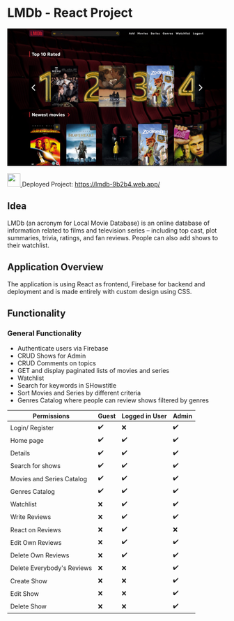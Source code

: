 # LMDb - React Project

![Printscreen-Website](https://github.com/LiaPetrova/LMDb/raw/master/src/assets/Printsreen-Project.jpg)

 <a href="https://lmdb-9b2b4.web.app/" target="_blank" rel="noreferrer"> <img src="https://cdn-icons-png.flaticon.com/512/5988/5988117.png" width="30" height="30" color="#fff" background-color="#fff" margin-top="2px"/> </a> Deployed Project: https://lmdb-9b2b4.web.app/
 

## Idea

LMDb (an acronym for Local Movie Database) is an online database of information related to films and television series – including top cast, plot summaries, trivia, ratings, and fan reviews. People can also add shows to their watchlist.

## Application Overview

The application is using React as frontend, Firebase for backend and deployment and is made entirely with custom design using CSS.

 ## Functionality
 
 ### General Functionality

  - Authenticate users via Firebase
  - CRUD Shows for Admin
  - CRUD Comments on topics
  - GET and display paginated lists of movies and series
  - Watchlist
  - Search for keywords in SHowstitle
  - Sort Movies and Series by different criteria
  - Genres Catalog where people can review shows filtered by genres


| **Permissions** | Guest  | Logged in User | Admin  |
| --------------- | -----  | -------------- | -----  |
| Login/ Register | ✔️      | ❌             | ✔️    |
| Home page       | ✔️      | ✔️              |  ✔️     |
| Details         | ✔️      | ✔️              |  ✔️     |
| Search for shows| ✔️      | ✔️              |  ✔️     |
| Movies and Series Catalog| ✔️      | ✔️              |  ✔️     |
| Genres Catalog| ✔️      | ✔️              |  ✔️     |
| Watchlist       | ❌      | ✔️              |  ✔️     |
| Write Reviews   | ❌      | ✔️              |  ✔️     |
| React on Reviews| ❌      | ✔️              |  ❌      |
| Edit Own Reviews| ❌      | ✔️              |  ✔️     |
| Delete Own Reviews| ❌      | ✔️              |  ✔️     |
| Delete Everybody's Reviews| ❌      | ❌             |  ✔️     |
| Create Show     | ❌     | ❌             |  ✔️    |
| Edit Show       | ❌     | ❌             |  ✔️    |
| Delete Show     | ❌     | ❌             |  ✔️    |

  
 
